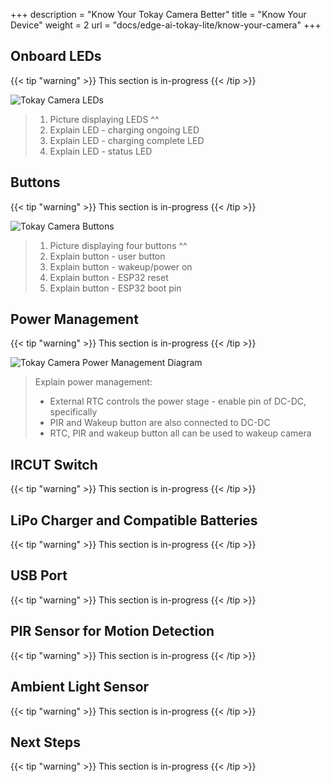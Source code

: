 +++
description = "Know Your Tokay Camera Better"
title = "Know Your Device"
weight = 2
url = "docs/edge-ai-tokay-lite/know-your-camera"
+++

## Onboard LEDs

{{< tip "warning" >}}
This section is in-progress
{{< /tip >}}

![Tokay Camera LEDs](/images/placeholder.png)

> 1. Picture displaying LEDS ^^
> 1. Explain LED - charging ongoing LED
> 1. Explain LED - charging complete LED
> 1. Explain LED - status LED

## Buttons

{{< tip "warning" >}}
This section is in-progress
{{< /tip >}}

![Tokay Camera Buttons](/images/placeholder.png)

> 1. Picture displaying four buttons ^^
> 1. Explain button - user button
> 1. Explain button - wakeup/power on
> 1. Explain button - ESP32 reset
> 1. Explain button - ESP32 boot pin

## Power Management

{{< tip "warning" >}}
This section is in-progress
{{< /tip >}}

![Tokay Camera Power Management Diagram](/images/placeholder.png)

> Explain power management:
> * External RTC controls the power stage - enable pin of DC-DC, specifically
> * PIR and Wakeup button are also connected to DC-DC
> * RTC, PIR and wakeup button all can be used to wakeup camera

## IRCUT Switch

{{< tip "warning" >}}
This section is in-progress
{{< /tip >}}

## LiPo Charger and Compatible Batteries

{{< tip "warning" >}}
This section is in-progress
{{< /tip >}}

## USB Port

{{< tip "warning" >}}
This section is in-progress
{{< /tip >}}

## PIR Sensor for Motion Detection

{{< tip "warning" >}}
This section is in-progress
{{< /tip >}}

## Ambient Light Sensor

{{< tip "warning" >}}
This section is in-progress
{{< /tip >}}

## Next Steps

{{< tip "warning" >}}
This section is in-progress
{{< /tip >}}

